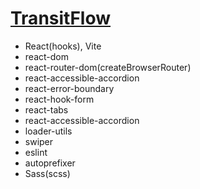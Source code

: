 <h1><a href="https://trfl.netlify.app/" target="_blank">TransitFlow</a></h1>

<ul>
  <li>React(hooks), Vite</li>
  <li>react-dom</li>
  <li>react-router-dom(createBrowserRouter)</li>
  <li>react-accessible-accordion</li>
  <li>react-error-boundary</li>
  <li>react-hook-form</li>
  <li>react-tabs</li>
  <li>react-accessible-accordion</li>
  <li>loader-utils</li>
  <li>swiper</li>
  <li>eslint</li>
  <li>autoprefixer</li>
  <li>Sass(scss)</li>
</ul>
